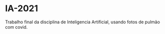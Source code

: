 # IA-2021
Trabalho final da disciplina de Inteligencia Artificial, usando fotos de pulmão com covid.
